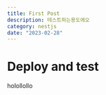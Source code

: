 ```yaml
---
title: First Post
description: 테스트하는용도에오
category: nestjs
date: "2023-02-28"
---
```


# Deploy and test

holollollo
